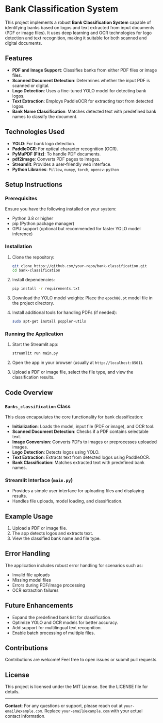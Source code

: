 # Bank Classification System

This project implements a robust **Bank Classification System** capable of identifying banks based on logos and text extracted from input documents (PDF or image files). It uses deep learning and OCR technologies for logo detection and text recognition, making it suitable for both scanned and digital documents.

## Features

- **PDF and Image Support**: Classifies banks from either PDF files or image files.
- **Scanned Document Detection**: Determines whether the input PDF is scanned or digital.
- **Logo Detection**: Uses a fine-tuned YOLO model for detecting bank logos.
- **Text Extraction**: Employs PaddleOCR for extracting text from detected logos.
- **Bank Name Classification**: Matches detected text with predefined bank names to classify the document.

## Technologies Used

- **YOLO**: For bank logo detection.
- **PaddleOCR**: For optical character recognition (OCR).
- **PyMuPDF (Fitz)**: To handle PDF documents.
- **pdf2image**: Converts PDF pages to images.
- **Streamlit**: Provides a user-friendly web interface.
- **Python Libraries**: `Pillow`, `numpy`, `torch`, `opencv-python`

## Setup Instructions

### Prerequisites

Ensure you have the following installed on your system:

- Python 3.8 or higher
- pip (Python package manager)
- GPU support (optional but recommended for faster YOLO model inference)

### Installation

1. Clone the repository:
   ```bash
   git clone https://github.com/your-repo/bank-classification.git
   cd bank-classification
   ```

2. Install dependencies:
   ```bash
   pip install -r requirements.txt
   ```

3. Download the YOLO model weights:
   Place the `epoch88.pt` model file in the project directory.

4. Install additional tools for handling PDFs (if needed):
   ```bash
   sudo apt-get install poppler-utils
   ```

### Running the Application

1. Start the Streamlit app:
   ```bash
   streamlit run main.py
   ```

2. Open the app in your browser (usually at `http://localhost:8501`).

3. Upload a PDF or image file, select the file type, and view the classification results.

## Code Overview

### `Banks_classification` Class

This class encapsulates the core functionality for bank classification:

- **Initialization**: Loads the model, input file (PDF or image), and OCR tool.
- **Scanned Document Detection**: Checks if a PDF contains selectable text.
- **Image Conversion**: Converts PDFs to images or preprocesses uploaded images.
- **Logo Detection**: Detects logos using YOLO.
- **Text Extraction**: Extracts text from detected logos using PaddleOCR.
- **Bank Classification**: Matches extracted text with predefined bank names.

### Streamlit Interface (`main.py`)

- Provides a simple user interface for uploading files and displaying results.
- Handles file uploads, model loading, and classification.

## Example Usage

1. Upload a PDF or image file.
2. The app detects logos and extracts text.
3. View the classified bank name and file type.

## Error Handling

The application includes robust error handling for scenarios such as:

- Invalid file uploads
- Missing model files
- Errors during PDF/image processing
- OCR extraction failures

## Future Enhancements

- Expand the predefined bank list for classification.
- Optimize YOLO and OCR models for better accuracy.
- Add support for multilingual text recognition.
- Enable batch processing of multiple files.

## Contributions

Contributions are welcome! Feel free to open issues or submit pull requests.

## License

This project is licensed under the MIT License. See the LICENSE file for details.

---

**Contact**: For any questions or support, please reach out at `your-email@example.com`. Replace `your-email@example.com` with your actual contact information.

